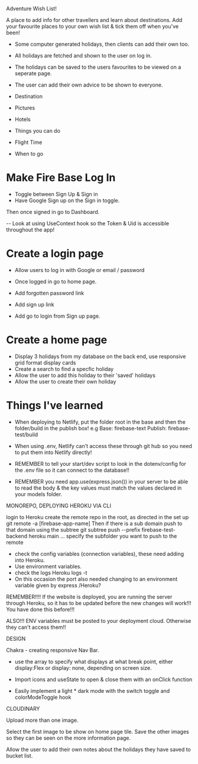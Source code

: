 Adventure Wish List! 

A place to add info for other travellers and learn about destinations. 
Add your favourite places to your own wish list & tick them off when you've been! 

- Some computer generated holidays, then clients can add their own too. 
- All holidays are fetched and shown to the user on log in. 
- The holidays can be saved to the users favourites to be viewed on a seperate page. 
- The user can add their own advice to be shown to everyone. 

- Destination
- Pictures
- Hotels
- Things you can do
- Flight Time 
- When to go

# Make Fire Base Log In

- Toggle between Sign Up & Sign in
- Have Google Sign up on the Sign in toggle. 

Then once signed in go to Dashboard. 

-- Look at using UseContext hook so the Token & Uid is accessible throughout the app! 

# Create a login page
- Allow users to log in with Google or email / password 
- Once logged in go to home page. 

- Add forgotten password link
- Add sign up link
- Add go to login from Sign up page. 

# Create a home page

- Display 3 holidays from my database on the back end,
     use responsive grid format
     display cards
- Create a search to find a specfic holiday
- Allow the user to add this holiday to their 'saved' holidays
- Allow the user to create their own holiday 

# Things I've learned

- When deploying to Netlify, put the folder root in the base and then the folder/build in the publish box! 
e.g Base: firebase-text 
    Publish: firebase-test/build

- When using .env, Netlify can't access these through git hub so you need to put them into Netlify directly! 

- REMEMBER to tell your start/dev script to look in the dotenv/config for the .env file so it can connect to the database!! 

- REMEMBER you need app.use(express.json()) in your server to be able to read the body & the key values must match the values declared in your models folder. 


MONOREPO, 
DEPLOYING HEROKU VIA CLI 

login to Heroku 
create the remote repo in the root, as directed in the set up
git remote -a [firebase-app-name]
Then if there is a sub domain push to that domain using the subtree
git subtree push --prefix firebase-test-backend heroku main
... specify the subfolder you want to push to the remote

- check the config variables (connection variables), these need adding into Heroku. 
- Use environment variables. 
- check the logs Heroku logs -t
- On this occasion the port also needed changing to an environment variable given by express /Heroku? 

REMEMBER!!!!
If the website is deployed, you are running the server through Heroku, so it has to be updated before the new changes will work!!! 
You have done this before!!! 

ALSO!!! ENV variables must be posted to your deployment cloud. Otherwise they can't access them!! 

DESIGN

Chakra - creating responsive Nav Bar. 
- use the array to specify what displays at what break point, either display:Flex or display: none, depending on screen size. 

- Import icons and useState to open & close them with an onClick function 

- Easily implement a light * dark mode with the switch toggle and colorModeToggle hook

CLOUDINARY 

Upload more than one image.

Select the first image to be show on home page tile. 
Save the other images so they can be seen on the more information page. 

Allow the user to add their own notes about the holidays they have saved to bucket list. 



